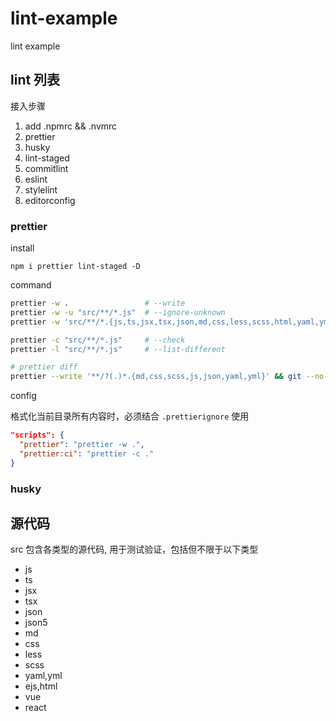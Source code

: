 # lint-example

lint example

## lint 列表

接入步骤

1. add .npmrc && .nvmrc
2. prettier
3. husky
4. lint-staged
5. commitlint
6. eslint
7. stylelint
8. editorconfig

### prettier

install

`npm i prettier lint-staged -D`

command

```bash
prettier -w .                 # --write
prettier -w -u "src/**/*.js"  # --ignore-unknown
prettier -w 'src/**/*.{js,ts,jsx,tsx,json,md,css,less,scss,html,yaml,yml}'

prettier -c "src/**/*.js"     # --check
prettier -l "src/**/*.js"     # --list-different

# prettier diff
prettier --write '**/?(.)*.{md,css,scss,js,json,yaml,yml}' && git --no-pager diff && git checkout -- .
```

config

格式化当前目录所有内容时，必须结合 `.prettierignore` 使用

```json
"scripts": {
  "prettier": "prettier -w .",
  "prettier:ci": "prettier -c ."
}
```

### husky

## 源代码

src 包含各类型的源代码, 用于测试验证，包括但不限于以下类型

- js
- ts
- jsx
- tsx
- json
- json5
- md
- css
- less
- scss
- yaml,yml
- ejs,html
- vue
- react
